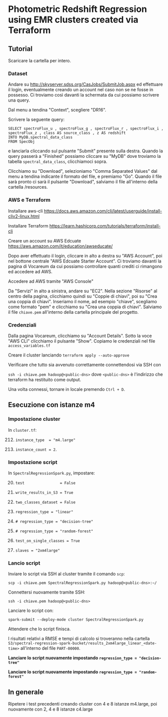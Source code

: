 # Photometric Redshift Regression using EMR clusters created via Terraform

## Tutorial

Scaricare la cartella per intero.

### Dataset
Andare su http://skyserver.sdss.org/CasJobs/SubmitJob.aspx ed effettuare il login, eventualmente creando un account nel caso non se ne fosse
in possesso. Ci troviamo così davanti la schermata da cui possiamo scrivere una query.

Dal menu a tendina "Context", scegliere "DR16".

Scrivere la seguente query:
```
SELECT spectroFlux_u , spectroFlux_g , spectroFlux_r , spectroFlux_i ,
spectroFlux_z , class AS source_class , z AS redshift
INTO MyDB.spectral_data_class
FROM SpecObj
```

e lanciarla cliccando sul pulsante "Submit" presente sulla destra.
Quando la query passerà a "Finished" possiamo cliccare su "MyDB" dove troviamo la tabella `spectral_data_class`, clicchiamoci sopra.

Clicchiamo su "Download", selezioniamo "Comma Separated Values" dal menu a tendina indicante il formato del file, e premiamo "Go". Quando il file sarà pronto ci sarà il pulsante "Download", salviamo il file all'interno della cartella /resources.

### AWS e Terraform
Installare aws-cli https://docs.aws.amazon.com/cli/latest/userguide/install-cliv2-linux.html

Installare Terraform https://learn.hashicorp.com/tutorials/terraform/install-cli

Creare un account su AWS Edcuate https://aws.amazon.com/it/education/awseducate/

Dopo  aver effettuato il login, cliccare in alto a destra su "AWS Account", poi nel bottone centrale "AWS Edcuate Starter Account". Ci troviamo davanti la pagina di Vocareum da cui possiamo controllare quanti crediti ci rimangono ed accedere ad AWS.

Accedere ad AWS tramite "AWS Console"

Da "Servizi" in alto a sinistra, andare su "EC2". Nella sezione "Risorse" al centro della pagina, clicchiamo quindi su "Coppie di chiavi", poi su "Crea una coppia di chiavi". Inseriamo il nome, ad esempio "chiave", scegliamo come formato "pem" e clicchiamo su "Crea una coppia di chiavi". Salviamo il file `chiave.pem` all'interno della cartella principale del progetto.

### Credenziali
Dalla pagina Vocareum, clicchiamo su "Account Details". Sotto la voce "AWS CLI" clicchiamo il pulsante "Show". Copiamo le credenziali nel file `access_variables.tf`

Creare il cluster lanciando `terraform apply --auto-approve`

Verificare che tutto sia avvenuto correttamente connettendosi via SSH con

`ssh -i chiave.pem hadoop@<public-dns>` dove `<public-dns>` è l'indirizzo che terraform ha restituito come output.

Una volta connessi, tornare in locale premendo `Ctrl + D`.

## Esecuzione con istanze m4

### Impostazione cluster
In `cluster.tf`:  

212. `instance_type  = "m4.large"`

213. `instance_count = 2`.

### Impostazione script
In `SpectralRegressionSpark.py`, impostare:

20. `test                = False`  
21. `write_results_in_S3 = True`

24. `two_classes_dataset = False`

31. `regression_type = "linear"`
32. `# regression_type = "decision-tree"`
33. `# regression_type = "random-forest"` 

36. `test_on_single_classes = True`

40. `slaves = "2xm4large"`

### Lancio script

Inviare lo script via SSH al cluster tramite il comando `scp`:

`scp -i chiave.pem SpectralRegressionSpark.py hadoop@<public-dns>:∼/`

Connettersi nuovamente tramite SSH:

`ssh -i chiave.pem hadoop@<public-dns>`

Lanciare lo script con:

`spark-submit --deploy-mode cluster SpectralRegressionSpark.py`

Attendere che lo script finisca.

I risultati relativi a RMSE e tempi di calcolo si troveranno nella cartella `S3/spectral-regression-spark-bucket/results_2xm4large_linear_<date-time>` all'interno del file `PART-00000`.

**Lanciare lo script nuovamente impostando  `regression_type = "decision-tree"`**

**Lanciare lo script nuovamente impostando  `regression_type = "random-forest"`**

## In generale

Ripetere i test precedenti creando cluster con 4 e 8 istanze m4.large, poi nuovamente con 2, 4 e 8 istanze c4.large


